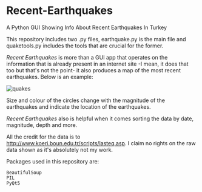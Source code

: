 # Recent-Earthquakes
A Python GUI Showing Info About Recent Earthquakes In Turkey

This repository includes two .py files, earthquake.py is the main file and quaketools.py includes the tools that are crucial for the former.

*Recent Earthquakes* is more than a GUI app that operates on the information that is already present in an internet site -I mean, it does that too but that's not the point- it also produces a map of the most recent earthquakes. Below is an example:

![quakes](https://user-images.githubusercontent.com/73401941/109389706-8e669780-791e-11eb-8ce0-f922722f93ca.jpg)

Size and colour of the circles change with the magnitude of the earthquakes and indicate the location of the earthquakes. 

*Recent Earthquakes* also is helpful when it comes sorting the data by date, magnitude, depth and more.

All the credit for the data is to http://www.koeri.boun.edu.tr/scripts/lasteq.asp. I claim no rights on the raw data shown as it's absolutely not my work. 

Packages used in this repository are:

    BeautifulSoup
    PIL
    PyQt5
